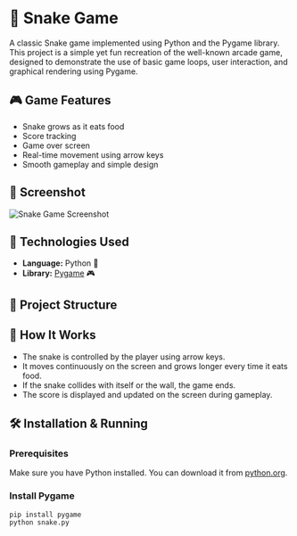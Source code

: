 # 🐍 Snake Game

A classic Snake game implemented using Python and the Pygame library. This project is a simple yet fun recreation of the well-known arcade game, designed to demonstrate the use of basic game loops, user interaction, and graphical rendering using Pygame.

## 🎮 Game Features

- Snake grows as it eats food
- Score tracking
- Game over screen
- Real-time movement using arrow keys
- Smooth gameplay and simple design

## 📸 Screenshot

![Snake Game Screenshot](screenshot.png) <!-- Add a real screenshot file in the repo for this to work -->

## 🚀 Technologies Used

- **Language:** Python 🐍
- **Library:** [Pygame](https://www.pygame.org/) 🎮

## 📁 Project Structure


## 🧠 How It Works

- The snake is controlled by the player using arrow keys.
- It moves continuously on the screen and grows longer every time it eats food.
- If the snake collides with itself or the wall, the game ends.
- The score is displayed and updated on the screen during gameplay.

## 🛠️ Installation & Running

### Prerequisites

Make sure you have Python installed. You can download it from [python.org](https://www.python.org/).

### Install Pygame

```bash
pip install pygame
python snake.py                                                                                                                                                                                                                                                          
